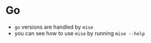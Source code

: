 # Go

- `go` versions are handled by `mise`
- you can see how to use `mise` by running `mise --help`